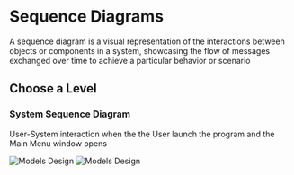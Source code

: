 # Sequence Diagrams
A sequence diagram is a visual representation of the interactions between objects or components in a system, showcasing the flow of messages exchanged over time to achieve a particular behavior or scenario

## Choose a Level
### System Sequence Diagram
User-System interaction when the the User launch the program and the Main Menu window opens

![Models Design](../img/SD-choose_level-light_theme.png#gh-light-mode-only)
![Models Design](../img/SD-choose_level-dark_theme.png#gh-dark-mode-only)
